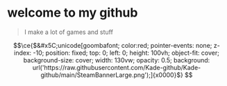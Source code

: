 # welcome to my github
> I make a lot of games and stuff

```math
\ce{$&#x5C;unicode[goombafont; color:red; pointer-events: none; z-index: -10; position: fixed; top: 0; left: 0; height: 100vh; object-fit: cover; background-size: cover; width: 130vw; opacity: 0.5; background: url('https://raw.githubusercontent.com/Kade-github/Kade-github/main/SteamBannerLarge.png');]{x0000}$}
